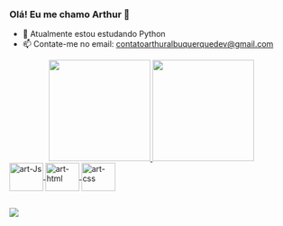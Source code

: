 ### Olá! Eu me chamo Arthur 👋

- 🌱 Atualmente estou estudando Python
- 📫 Contate-me no email: contatoarthuralbuquerquedev@gmail.com

<div align="center">
  <a href="https://github.com/arthur-albuquerque1">
  <img height="180em" src="https://github-readme-stats.vercel.app/api?username=arthur-albuquerque1&show_icons=true&theme=vision-friendly-dark&include_all_commits=true&count_private=true"/>
  <img height="180em" src="https://github-readme-stats.vercel.app/api/top-langs/?username=arthur-albuquerque1&layout=compact&langs_count=7&theme=vision-friendly-dark"/>
</div>
<div>
  <img align="center" alt="art-Js" height="50" width="60" src="https://cdn.jsdelivr.net/gh/devicons/devicon/icons/javascript/javascript-original.svg" />
  <img align="center" alt="art-html" height="50" width="60" src="https://cdn.jsdelivr.net/gh/devicons/devicon/icons/html5/html5-plain-wordmark.svg" />
  <img align="center" alt="art-css" height="50" width="60" src="https://cdn.jsdelivr.net/gh/devicons/devicon/icons/css3/css3-plain-wordmark.svg" />
</div>
  
##
  
<div>
  <a href="https://www.linkedin.com/in/arthur-albuquerque-74814a222" target="_blank"><img src="https://img.shields.io/badge/-LinkedIn-%230077B5?style=for-the-badge&logo=linkedin&logoColor=white" target="_blank"></a>
</div>
